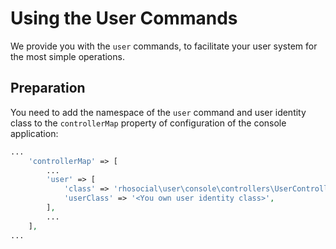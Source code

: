 # Using the User Commands

We provide you with the `user` commands, to facilitate your user system for the most simple operations.

## Preparation

You need to add the namespace of the `user` command and user identity class to
the `controllerMap` property of configuration of the console application:

```php
...
    'controllerMap' => [
        ...
        'user' => [
            'class' => 'rhosocial\user\console\controllers\UserController',
            'userClass' => '<You own user identity class>',
        ],
        ...
    ],
...
```
